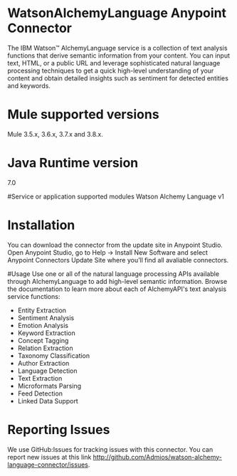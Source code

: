 # WatsonAlchemyLanguage Anypoint Connector

The IBM Watson™ AlchemyLanguage service is a collection of text analysis functions that derive semantic information from your content. You can input text, HTML, or a public URL and leverage sophisticated natural language processing techniques to get a quick high-level understanding of your content and obtain detailed insights such as sentiment for detected entities and keywords.

# Mule supported versions
Mule 3.5.x, 3.6.x, 3.7.x and 3.8.x.

# Java Runtime version 
7.0

#Service or application supported modules
Watson Alchemy Language v1

# Installation 
You can download the connector from the update site in Anypoint Studio. 
Open Anypoint Studio, go to Help → Install New Software and select Anypoint Connectors Update Site where you’ll find all avaliable connectors.

#Usage
Use one or all of the natural language processing APIs available through AlchemyLanguage to add high-level semantic information. Browse the documentation to learn more about each of AlchemyAPI's text analysis service functions:

- Entity Extraction
- Sentiment Analysis
- Emotion Analysis
- Keyword Extraction
- Concept Tagging
- Relation Extraction
- Taxonomy Classification
- Author Extraction
- Language Detection
- Text Extraction
- Microformats Parsing
- Feed Detection
- Linked Data Support

# Reporting Issues

We use GitHub:Issues for tracking issues with this connector. You can report new issues at this link http://github.com/Admios/watson-alchemy-language-connector/issues.